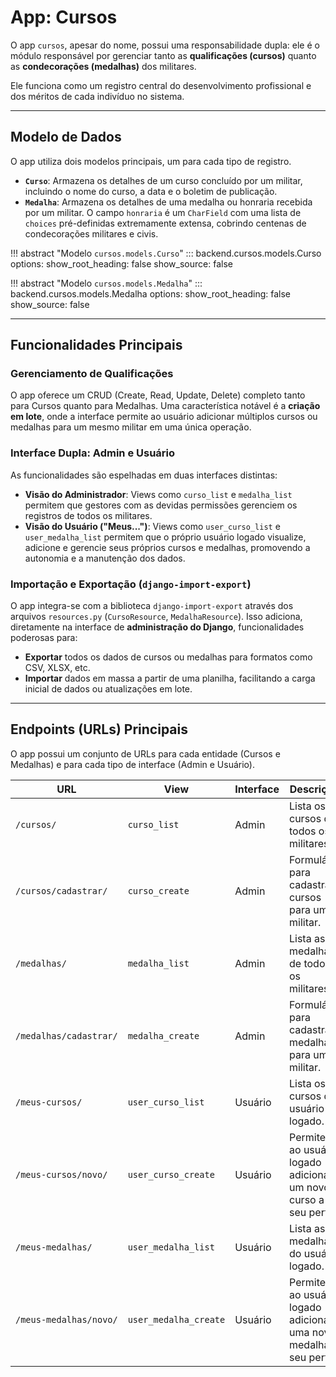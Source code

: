 # App: Cursos

O app `cursos`, apesar do nome, possui uma responsabilidade dupla: ele é o módulo responsável por gerenciar tanto as **qualificações (cursos)** quanto as **condecorações (medalhas)** dos militares.

Ele funciona como um registro central do desenvolvimento profissional e dos méritos de cada indivíduo no sistema.

---

## Modelo de Dados

O app utiliza dois modelos principais, um para cada tipo de registro.

-   **`Curso`**: Armazena os detalhes de um curso concluído por um militar, incluindo o nome do curso, a data e o boletim de publicação.
-   **`Medalha`**: Armazena os detalhes de uma medalha ou honraria recebida por um militar. O campo `honraria` é um `CharField` com uma lista de `choices` pré-definidas extremamente extensa, cobrindo centenas de condecorações militares e civis.

!!! abstract "Modelo `cursos.models.Curso`"
    ::: backend.cursos.models.Curso
        options:
          show_root_heading: false
          show_source: false

!!! abstract "Modelo `cursos.models.Medalha`"
    ::: backend.cursos.models.Medalha
        options:
          show_root_heading: false
          show_source: false

---

## Funcionalidades Principais

### Gerenciamento de Qualificações
O app oferece um CRUD (Create, Read, Update, Delete) completo tanto para Cursos quanto para Medalhas. Uma característica notável é a **criação em lote**, onde a interface permite ao usuário adicionar múltiplos cursos ou medalhas para um mesmo militar em uma única operação.

### Interface Dupla: Admin e Usuário
As funcionalidades são espelhadas em duas interfaces distintas:
-   **Visão do Administrador**: Views como `curso_list` e `medalha_list` permitem que gestores com as devidas permissões gerenciem os registros de todos os militares.
-   **Visão do Usuário ("Meus...")**: Views como `user_curso_list` e `user_medalha_list` permitem que o próprio usuário logado visualize, adicione e gerencie seus próprios cursos e medalhas, promovendo a autonomia e a manutenção dos dados.

### Importação e Exportação (`django-import-export`)
O app integra-se com a biblioteca `django-import-export` através dos arquivos `resources.py` (`CursoResource`, `MedalhaResource`). Isso adiciona, diretamente na interface de **administração do Django**, funcionalidades poderosas para:
-   **Exportar** todos os dados de cursos ou medalhas para formatos como CSV, XLSX, etc.
-   **Importar** dados em massa a partir de uma planilha, facilitando a carga inicial de dados ou atualizações em lote.

---

## Endpoints (URLs) Principais

O app possui um conjunto de URLs para cada entidade (Cursos e Medalhas) e para cada tipo de interface (Admin e Usuário).

| URL | View | Interface | Descrição |
| --- | --- | --- | --- |
| `/cursos/` | `curso_list` | Admin | Lista os cursos de todos os militares. |
| `/cursos/cadastrar/` | `curso_create` | Admin | Formulário para cadastrar cursos para um militar. |
| `/medalhas/` | `medalha_list` | Admin | Lista as medalhas de todos os militares. |
| `/medalhas/cadastrar/` | `medalha_create` | Admin | Formulário para cadastrar medalhas para um militar. |
| `/meus-cursos/` | `user_curso_list` | Usuário | Lista os cursos do usuário logado. |
| `/meus-cursos/novo/` | `user_curso_create` | Usuário | Permite ao usuário logado adicionar um novo curso a seu perfil. |
| `/meus-medalhas/` | `user_medalha_list` | Usuário | Lista as medalhas do usuário logado. |
| `/meus-medalhas/novo/` | `user_medalha_create` | Usuário | Permite ao usuário logado adicionar uma nova medalha a seu perfil. |
